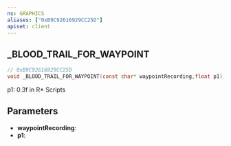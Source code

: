 ```yaml
---
ns: GRAPHICS
aliases: ["0xB9C92616929CC25D"]
apiset: client
---
```

## _BLOOD_TRAIL_FOR_WAYPOINT

```c
// 0xB9C92616929CC25D
void _BLOOD_TRAIL_FOR_WAYPOINT(const char* waypointRecording,float p1);
```

p1: 0.3f in R* Scripts

## Parameters
* **waypointRecording**:
* **p1**:



